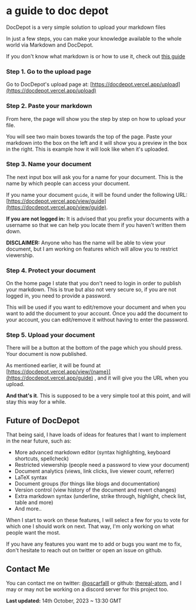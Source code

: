 # a guide to doc depot

DocDepot is a very simple solution to upload your markdown files

In just a few steps, you can make your knowledge available to the whole world via Markdown and DocDepot.

If you don't know what markdown is or how to use it, check out [this guide](https://docdepot.vercel.app/markdown-guide)

<!-- Find out some use cases for DocDepot [here](https://docdepot.vercel.app/use-cases) -->

### Step 1. Go to the upload page

Go to DocDepot's upload page at: [https://docdepot.vercel.app/upload](https://docdepot.vercel.app/upload)

### Step 2. Paste your markdown

From here, the page will show you the step by step on how to upload your file.

You will see two main boxes towards the top of the page. Paste your markdown into the box on the left and it will show you a preview in the box in the right. This is example how it will look like when it's uploaded.

### Step 3. Name your document

The next input box will ask you for a name for your document. This is the name by which people can access your document.

If you name your document `guide`, it will be found under the following URL: [https://docdepot.vercel.app/view/guide](https://docdepot.vercel.app/view/guide).

**If you are not logged in:** It is advised that you prefix your documents with a username so that we can help you locate them if you haven't written them down.

**DISCLAIMER:** Anyone who has the name will be able to view your document, but I am working on features which will allow you to restrict viewership.

### Step 4. Protect your document

On the home page I state that you don't need to login in order to publish your markdown. This is true but also not very secure so, if you are not logged in, you need to provide a password.

This will be used if you want to edit/remove your document and when you want to add the document to your account. Once you add the document to your account, you can edit/remove it without having to enter the password.

### Step 5. Upload your document

There will be a button at the bottom of the page which you should press. Your document is now published.

As mentioned earlier, it will be found at [https://docdepot.vercel.app/view/{name}](https://docdepot.vercel.app/guide) , and it will give you the URL when you upload.

**And that's it**. This is supposed to be a very simple tool at this point, and will stay this way for a while.

## Future of DocDepot

That being said, I have loads of ideas for features that I want to implement in the near future, such as:

- More advanced markdown editor (syntax highlighting, keyboard shortcuts, spellcheck)
- Restricted viewership (people need a password to view your document)
- Document analytics (views, link clicks, live viewer count, referrer)
- LaTeX syntax
- Document groups (for things like blogs and documentation)
- Version control (view history of the document and revert changes)
- Extra markdown syntax (underline, strike through, highlight, check list, table and more)
- And more..
<!-- - Custom styling for documents -->
<!-- - Internationalization (allow people to view your documents in different languages) -->
<!-- - Light mode -->

When I start to work on these features, I will select a few for you to vote for which one I should work on next. That way, I'm only working on what people want the most.

If you have any features you want me to add or bugs you want me to fix, don't hesitate to reach out on twitter or open an issue on github.

## Contact Me

You can contact me on twitter: [@oscarfalll](https://twitter.com/oscarfalll) or github: [thereal-atom](https://github.com/thereal-atom), and I may or may not be working on a discord server for this project too.

**Last updated:** 14th October, 2023 ~ 13:30 GMT